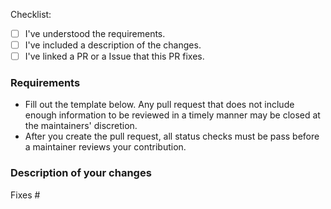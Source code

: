 Checklist: <!--You MUST either [x] check or [ ] ~strike through~ every item.-->

- [ ] I've understood the requirements.
- [ ] I've included a description of the changes.
- [ ] I've linked a PR or a Issue that this PR fixes.

### Requirements

* Fill out the template below. Any pull request that does not include enough information to be reviewed in a timely manner may be closed at the maintainers' discretion.
* After you create the pull request, all status checks must be pass before a maintainer reviews your contribution.

### Description of your changes

<!--
Briefly describe what this pull request does, and how it is covered by tests.

Link to the issue describing the bug that you're fixing.

If there is not yet an issue, please open a new issue and then link to that issue in your pull request.

Please use the following syntax: Fixes #<issue number>
-->

Fixes #